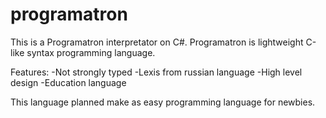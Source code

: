# programatron
This is a Programatron interpretator on C#.
Programatron is lightweight C-like syntax programming language.

Features:
-Not strongly typed
-Lexis from russian language
-High level design
-Education language

This language planned make as easy programming language for newbies. 
